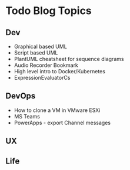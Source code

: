 # Todo Blog Topics

## Dev

* Graphical based UML
* Script based UML
* PlantUML cheatsheet for sequence diagrams
* Audio Recorder Bookmark
* High level intro to Docker/Kubernetes
* ExpressionEvaluatorCs

## DevOps

* How to clone a VM in VMware ESXi
* MS Teams
* PowerApps - export Channel messages

## UX

## Life

